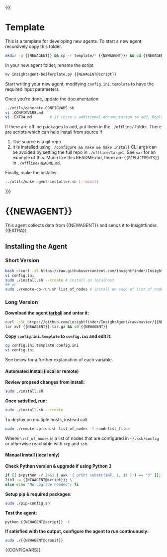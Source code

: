 {{{
# Template
This is a template for developing new agents.
To start a new agent, recursively copy this folder.
```bash
mkdir -p {{NEWAGENT}} && cp -r template/* {{NEWAGENT}}/ && cd {{NEWAGENT}}
```

In your new agent folder, rename the script
```bash
mv insightagent-boilerplate.py {{NEWAGENT@script}}
```

Start writing your new agent, modifying `config.ini.template` to have the required input parameters.

Once you're done, update the documentation
```bash
../utils/generate-CONFIGVARS.sh
vi .CONFIGVARS.md   
vi .EXTRA.md        # if there's additional documentation to add. Replaces `{{EXTRA}}` below.
```

<!-- Process in progress -->
If there are offline packages to add, put them in the `./offline/` folder. There are scripts which can help install from source if
1. The source is a git repo
2. It is installed using `./configure && make && make install`
CLI args can be avoided by setting the full repo in `./offline/target`. See `sar` for an example of this.
Much like this README.md, there are `{{REPLACEMENTS}}` in `./offline/README.md`.

Finally, make the installer 
```bash
../utils/make-agent-installer.sh [--monit]
```
}}}
# {{NEWAGENT}}
This agent collects data from {{NEWAGENT}} and sends it to Insightfinder.
{{EXTRA}}
## Installing the Agent

### Short Version
```bash
bash <(curl -sS https://raw.githubusercontent.com/insightfinder/InsightAgent/master/utils/fetch-agent.sh) {{NEWAGENT}} && cd {{NEWAGENT}}
vi config.ini
sudo ./install.sh --create # install on localhost
## or 
sudo ./remote-cp-run.sh list_of_nodes # install on each of list_of_nodes
```

### Long Version
**Download the agent [tarball](https://github.com/insightfinder/InsightAgent/raw/master/{{NEWAGENT}}/{{NEWAGENT}}.tar.gz) and untar it:**
```bash
curl -sSL https://github.com/insightfinder/InsightAgent/raw/master/{{NEWAGENT}}/{{NEWAGENT}}.tar.gz -o {{NEWAGENT}}.tar.gz
tar xvf {{NEWAGENT}}.tar.gz && cd {{NEWAGENT}}
```

**Copy `config.ini.template` to `config.ini` and edit it:**
```bash
cp config.ini.template config.ini
vi config.ini
```
See below for a further explanation of each variable.

#### Automated Install (local or remote)
**Review propsed changes from install:**
```bash
sudo ./install.sh
```

**Once satisfied, run:**
```bash
sudo ./install.sh --create
```

To deploy on multiple hosts, instead call 
```bash
sudo ./remote-cp-run.sh list_of_nodes -f <nodelist_file>
```
Where `list_of_nodes` is a list of nodes that are configured in `~/.ssh/config` or otherwise reachable with `scp` and `ssh`.

#### Manual Install (local only)
**Check Python version & upgrade if using Python 3**
```bash
if [[ $(python -V 2>&1 | awk '{ print substr($NF, 1, 1) }') == "3" ]]; then \
2to3 -w {{NEWAGENT@script}}; \
else echo "No upgrade needed"; fi
```

**Setup pip & required packages:**
```bash
sudo ./pip-config.sh
```

**Test the agent:**
```bash
python {{NEWAGENT@script}} -t
```

**If satisfied with the output, configure the agent to run continuously:**
```bash
sudo ./{{NEWAGENT@cronit}}
```

{{CONFIGVARS}}
